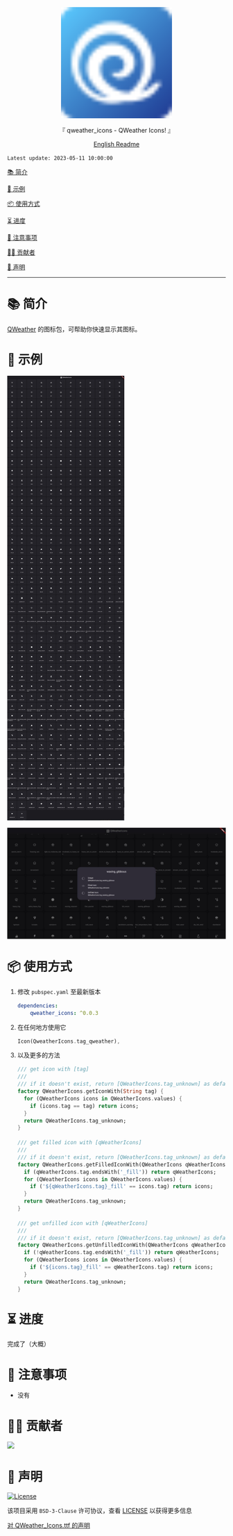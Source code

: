 <div align="center">

  <img width="256" alt="qweather_icons" src="https://raw.githubusercontent.com/Cierra-Runis/qweather_icons/master/.github/icon.svg">
  <p>『 qweather_icons - QWeather Icons! 』</p>
  <a href="https://github.com/Cierra-Runis/qweather_icons/blob/master/README.md">English  Readme</a>
</div>

`Latest update: 2023-05-11 10:00:00`

[📚 简介](#-简介)

[📸 示例](#-示例)

[📦 使用方式](#-使用方式)

[⏳ 进度](#-进度)

[📌 注意事项](#-注意事项)

[🧑‍💻 贡献者](#-贡献者)

[🔦 声明](#-声明)

---

# 📚 简介

[QWeather](https://github.com/qwd/Icons) 的图标包，可帮助你快速显示其图标。

# 📸 示例

![screenshot_1](https://raw.githubusercontent.com/Cierra-Runis/qweather_icons/master/.github/sreenshot_1.jpg)

![screenshot_2](https://raw.githubusercontent.com/Cierra-Runis/qweather_icons/master/.github/sreenshot_2.jpg)

# 📦 使用方式

1. 修改 `pubspec.yaml` 至最新版本

    ```yaml
    dependencies:
        qweather_icons: ^0.0.3
    ```

2. 在任何地方使用它

    ```dart
    Icon(QweatherIcons.tag_qweather),
    ```

3. 以及更多的方法

    ```dart
    /// get icon with [tag]
    ///
    /// if it doesn't exist, return [QWeatherIcons.tag_unknown] as default value
    factory QWeatherIcons.getIconWith(String tag) {
      for (QWeatherIcons icons in QWeatherIcons.values) {
        if (icons.tag == tag) return icons;
      }
      return QWeatherIcons.tag_unknown;
    }

    /// get filled icon with [qWeatherIcons]
    ///
    /// if it doesn't exist, return [QWeatherIcons.tag_unknown] as default value
    factory QWeatherIcons.getFilledIconWith(QWeatherIcons qWeatherIcons) {
      if (qWeatherIcons.tag.endsWith('_fill')) return qWeatherIcons;
      for (QWeatherIcons icons in QWeatherIcons.values) {
        if ('${qWeatherIcons.tag}_fill' == icons.tag) return icons;
      }
      return QWeatherIcons.tag_unknown;
    }

    /// get unfilled icon with [qWeatherIcons]
    ///
    /// if it doesn't exist, return [QWeatherIcons.tag_unknown] as default value
    factory QWeatherIcons.getUnfilledIconWith(QWeatherIcons qWeatherIcons) {
      if (!qWeatherIcons.tag.endsWith('_fill')) return qWeatherIcons;
      for (QWeatherIcons icons in QWeatherIcons.values) {
        if ('${icons.tag}_fill' == qWeatherIcons.tag) return icons;
      }
      return QWeatherIcons.tag_unknown;
    }
    ```

# ⏳ 进度

完成了（大概）

# 📌 注意事项

- 没有

# 🧑‍💻 贡献者

<a href="https://github.com/Cierra-Runis/qweather_icons/graphs/contributors">
  <img src="https://contrib.rocks/image?repo=Cierra-Runis/qweather_icons" />
</a>

# 🔦 声明

[![License](https://img.shields.io/github/license/Cierra-Runis/qweather_icons)](https://github.com/Cierra-Runis/qweather_icons/blob/master/LICENSE)

该项目采用 `BSD-3-Clause` 许可协议，查看 [LICENSE](https://github.com/Cierra-Runis/qweather_icons/blob/master/LICENSE) 以获得更多信息

[对 QWeather_Icons.ttf 的声明](https://github.com/qwd/Icons/blob/main/LICENSE)
